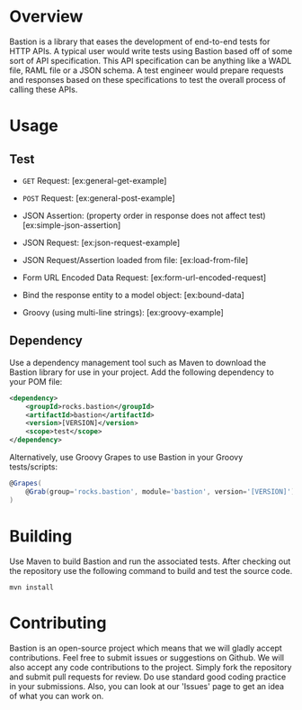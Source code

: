 # Overview

Bastion is a library that eases the development of end-to-end tests for HTTP APIs. A typical user would write 
tests using Bastion based off of some sort of API specification. This API specification can be anything like a 
WADL file, RAML file or a JSON schema. A test engineer would prepare requests and responses based on these specifications 
to test the overall process of calling these APIs.

# Usage

## Test

* `GET` Request:
[ex:general-get-example]

* `POST` Request:
[ex:general-post-example]

* JSON Assertion: (property order in response does not affect test)
[ex:simple-json-assertion]

* JSON Request:
[ex:json-request-example]

* JSON Request/Assertion loaded from file:
[ex:load-from-file]

* Form URL Encoded Data Request:
[ex:form-url-encoded-request]

* Bind the response entity to a model object:
[ex:bound-data]

* Groovy (using multi-line strings):
[ex:groovy-example]

## Dependency

Use a dependency management tool such as Maven to download the Bastion library for use in your project. Add the following
dependency to your POM file:
```xml
<dependency>
    <groupId>rocks.bastion</groupId>
    <artifactId>bastion</artifactId>
    <version>[VERSION]</version>
    <scope>test</scope>
</dependency>
```

Alternatively, use Groovy Grapes to use Bastion in your Groovy tests/scripts:
```groovy
@Grapes(
    @Grab(group='rocks.bastion', module='bastion', version='[VERSION]')
)
```

# Building

Use Maven to build Bastion and run the associated tests. After checking out the repository 
use the following command to build and test the source code.

    mvn install

# Contributing

Bastion is an open-source project which means that we will gladly accept contributions. Feel free
to submit issues or suggestions on Github. We will also accept any code contributions to the project.
Simply fork the repository and submit pull requests for review. Do use standard good coding practice 
in your submissions. Also, you can look at our 'Issues' page to get an idea of what you can work on.
